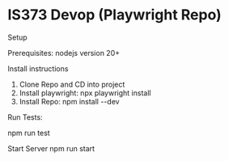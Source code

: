 # IS373 Devop (Playwright Repo)

Setup

Prerequisites: nodejs version 20+


Install instructions
1. Clone Repo and CD into project
2. Install playwright: npx playwright install
3. Install Repo:  npm install --dev

Run Tests:

npm run test

Start Server
npm run start